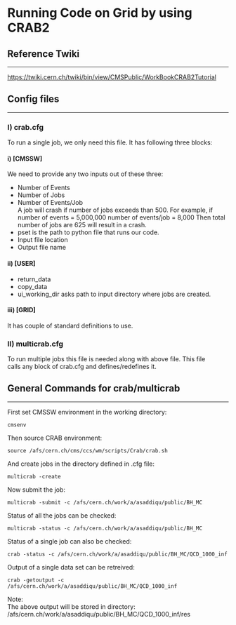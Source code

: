 # Running Code on Grid by using CRAB2
## Reference Twiki
-------------
https://twiki.cern.ch/twiki/bin/view/CMSPublic/WorkBookCRAB2Tutorial

## Config files 
----------------
### I) crab.cfg
To run a single job, we only need this file. It has following three blocks: 
#### i) [CMSSW]
We need to provide any two inputs out of these three:  
- Number of Events  
- Number of Jobs  
- Number of Events/Job  
A job will crash if number of jobs exceeds than 500. For example, if  
number of events = 5,000,000 
number of events/job = 8,000 
Then total number of jobs are 625 will result in a crash. 
- pset is the path to python file that runs our code.
- Input file location 
- Output file name 
 
#### ii) [USER]
- return_data
- copy_data 
- ui_working_dir asks path to input directory where jobs are created.  

#### iii) [GRID]
It has couple of standard definitions to use.

### II) multicrab.cfg
To run multiple jobs this file is needed along with above file. This file  
calls any block of crab.cfg and defines/redefines it.

## General Commands for crab/multicrab
--------------------------------
First set CMSSW environment in the working directory:  
```
cmsenv
```
Then source CRAB environment:  
```
source /afs/cern.ch/cms/ccs/wm/scripts/Crab/crab.sh
```
And create jobs in the directory defined in .cfg file:  
```
multicrab -create
```
Now submit the job:  
```
multicrab -submit -c /afs/cern.ch/work/a/asaddiqu/public/BH_MC
```
Status of all the jobs can be checked:
```
multicrab -status -c /afs/cern.ch/work/a/asaddiqu/public/BH_MC
```
Status of a single job can also be checked:  
```
crab -status -c /afs/cern.ch/work/a/asaddiqu/public/BH_MC/QCD_1000_inf
```
Output of a single data set can be retreived:
```
crab -getoutput -c /afs/cern.ch/work/a/asaddiqu/public/BH_MC/QCD_1000_inf
```
Note:  
The above output will be stored in directory:  
/afs/cern.ch/work/a/asaddiqu/public/BH_MC/QCD_1000_inf/res
